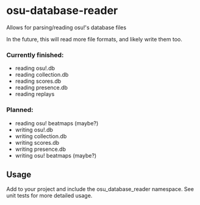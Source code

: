 # osu-database-reader
Allows for parsing/reading osu!'s database files

In the future, this will read more file formats, and likely write them too.

### Currently finished:
* reading osu!.db
* reading collection.db
* reading scores.db
* reading presence.db
* reading replays

### Planned:
* reading osu! beatmaps (maybe?)
* writing osu!.db
* writing collection.db
* writing scores.db
* writing presence.db
* writing osu! beatmaps (maybe?)

## Usage
Add to your project and include the osu_database_reader namespace.
See unit tests for more detailed usage.
